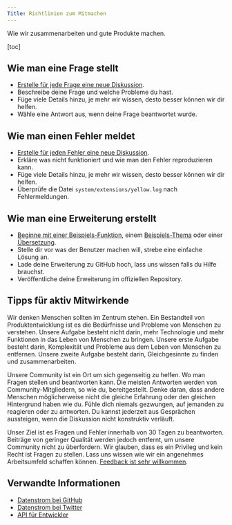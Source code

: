 ```yaml
---
Title: Richtlinien zum Mitmachen
---
```

Wie wir zusammenarbeiten und gute Produkte machen.

[toc]

## Wie man eine Frage stellt

* [Erstelle für jede Frage eine neue Diskussion](https://github.com/datenstrom/yellow/discussions).
* Beschreibe deine Frage und welche Probleme du hast.
* Füge viele Details hinzu, je mehr wir wissen, desto besser können wir dir helfen.
* Wähle eine Antwort aus, wenn deine Frage beantwortet wurde.

## Wie man einen Fehler meldet

* [Erstelle für jeden Fehler eine neue Diskussion](https://github.com/datenstrom/yellow/discussions).
* Erkläre was nicht funktioniert und wie man den Fehler reproduzieren kann.
* Füge viele Details hinzu, je mehr wir wissen, desto besser können wir dir helfen.
* Überprüfe die Datei `system/extensions/yellow.log` nach Fehlermeldungen.

## Wie man eine Erweiterung erstellt

* [Beginne mit einer Beispiels-Funktion](https://github.com/schulle4u/yellow-extension-helloworld), einem [Beispiels-Thema](https://github.com/schulle4u/yellow-extension-basic) oder einer [Übersetzung](https://github.com/datenstrom/yellow-extensions/tree/master/source/german).
* Stelle dir vor was der Benutzer machen will, strebe eine einfache Lösung an.
* Lade deine Erweiterung zu GitHub hoch, lass uns wissen falls du Hilfe brauchst.
* Veröffentliche deine Erweiterung im offiziellen Repository.

## Tipps für aktiv Mitwirkende

Wir denken Menschen sollten im Zentrum stehen. Ein Bestandteil von Produktentwicklung ist es die Bedürfnisse und Probleme von Menschen zu verstehen. Unsere Aufgabe besteht nicht darin, mehr Technologie und mehr Funktionen in das Leben von Menschen zu bringen. Unsere erste Aufgabe besteht darin, Komplexität und Probleme aus dem Leben von Menschen zu entfernen. Unsere zweite Aufgabe besteht darin, Gleichgesinnte zu finden und zusammenarbeiten.

Unsere Community ist ein Ort um sich gegenseitig zu helfen. Wo man Fragen stellen und beantworten kann. Die meisten Antworten werden von Community-Mitgliedern, so wie du, bereitgestellt. Denke daran, dass andere Menschen möglicherweise nicht die gleiche Erfahrung oder den gleichen Hintergrund haben wie du. Fühle dich niemals gezwungen, auf jemanden zu reagieren oder zu antworten. Du kannst jederzeit aus Gesprächen aussteigen, wenn die Diskussion nicht konstruktiv verläuft. 

Unser Ziel ist es Fragen und Fehler innerhalb von 30 Tagen zu beantworten. Beiträge von geringer Qualität werden jedoch entfernt, um unsere Community nicht zu überfordern. Wir glauben, dass es ein Privileg und kein Recht ist Fragen zu stellen. Lass uns wissen wie wir ein angenehmes Arbeitsumfeld schaffen können. [Feedback ist sehr willkommen](/de/contact/).

## Verwandte Informationen

* [Datenstrom bei GitHub](https://github.com/datenstrom)
* [Datenstrom bei Twitter](https://twitter.com/datendeveloper)
* [API für Entwickler](api-for-developers)

